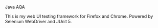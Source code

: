 Java AQA

This is my web UI testing framework for Firefox and Chrome. 
Powered by Selenium WebDriver and JUnit 5. 
